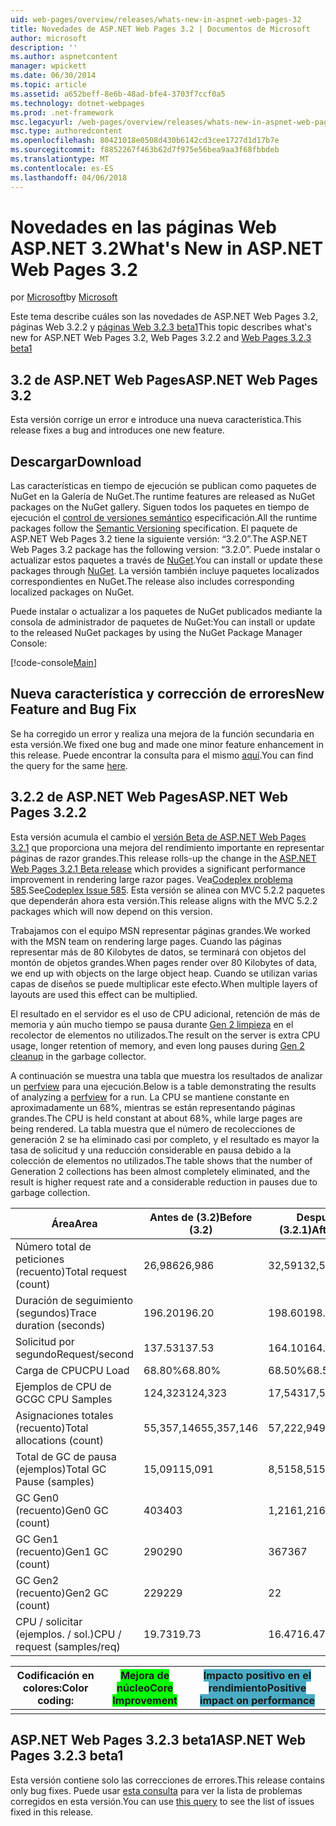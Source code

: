 ```yaml
---
uid: web-pages/overview/releases/whats-new-in-aspnet-web-pages-32
title: Novedades de ASP.NET Web Pages 3.2 | Documentos de Microsoft
author: microsoft
description: ''
ms.author: aspnetcontent
manager: wpickett
ms.date: 06/30/2014
ms.topic: article
ms.assetid: a652beff-8e6b-48ad-bfe4-3703f7ccf0a5
ms.technology: dotnet-webpages
ms.prod: .net-framework
msc.legacyurl: /web-pages/overview/releases/whats-new-in-aspnet-web-pages-32
msc.type: authoredcontent
ms.openlocfilehash: 80421018e0508d430b6142cd3cee1727d1d17b7e
ms.sourcegitcommit: f8852267f463b62d7f975e56bea9aa3f68fbbdeb
ms.translationtype: MT
ms.contentlocale: es-ES
ms.lasthandoff: 04/06/2018
---
```

<a name="whats-new-in-aspnet-web-pages-32"></a><span data-ttu-id="0d9d1-102">Novedades en las páginas Web ASP.NET 3.2</span><span class="sxs-lookup"><span data-stu-id="0d9d1-102">What's New in ASP.NET Web Pages 3.2</span></span>
====================
<span data-ttu-id="0d9d1-103">por [Microsoft](https://github.com/microsoft)</span><span class="sxs-lookup"><span data-stu-id="0d9d1-103">by [Microsoft](https://github.com/microsoft)</span></span>

<span data-ttu-id="0d9d1-104">Este tema describe cuáles son las novedades de ASP.NET Web Pages 3.2, páginas Web 3.2.2 y [páginas Web 3.2.3 beta1](https://blogs.msdn.com/b/webdev/archive/2014/12/17/asp-net-mvc-5-2-3-web-pages-5-2-3-and-web-api-5-2-3-beta-releases.aspx)</span><span class="sxs-lookup"><span data-stu-id="0d9d1-104">This topic describes what's new for ASP.NET Web Pages 3.2, Web Pages 3.2.2 and [Web Pages 3.2.3 beta1](https://blogs.msdn.com/b/webdev/archive/2014/12/17/asp-net-mvc-5-2-3-web-pages-5-2-3-and-web-api-5-2-3-beta-releases.aspx)</span></span>

## <a name="aspnet-web-pages-32"></a><span data-ttu-id="0d9d1-105">3.2 de ASP.NET Web Pages</span><span class="sxs-lookup"><span data-stu-id="0d9d1-105">ASP.NET Web Pages 3.2</span></span>

<span data-ttu-id="0d9d1-106">Esta versión corrige un error e introduce una nueva característica.</span><span class="sxs-lookup"><span data-stu-id="0d9d1-106">This release fixes a bug and introduces one new feature.</span></span>

## <a name="download"></a><span data-ttu-id="0d9d1-107">Descargar</span><span class="sxs-lookup"><span data-stu-id="0d9d1-107">Download</span></span>

<span data-ttu-id="0d9d1-108">Las características en tiempo de ejecución se publican como paquetes de NuGet en la Galería de NuGet.</span><span class="sxs-lookup"><span data-stu-id="0d9d1-108">The runtime features are released as NuGet packages on the NuGet gallery.</span></span> <span data-ttu-id="0d9d1-109">Siguen todos los paquetes en tiempo de ejecución el [control de versiones semántico](http://semver.org/) especificación.</span><span class="sxs-lookup"><span data-stu-id="0d9d1-109">All the runtime packages follow the [Semantic Versioning](http://semver.org/) specification.</span></span> <span data-ttu-id="0d9d1-110">El paquete de ASP.NET Web Pages 3.2 tiene la siguiente versión: &ldquo;3.2.0&rdquo;.</span><span class="sxs-lookup"><span data-stu-id="0d9d1-110">The ASP.NET Web Pages 3.2 package has the following version: &ldquo;3.2.0&rdquo;.</span></span> <span data-ttu-id="0d9d1-111">Puede instalar o actualizar estos paquetes a través de [NuGet](http://www.nuget.org/packages/Microsoft.AspNet.WebPages/).</span><span class="sxs-lookup"><span data-stu-id="0d9d1-111">You can install or update these packages through [NuGet](http://www.nuget.org/packages/Microsoft.AspNet.WebPages/).</span></span> <span data-ttu-id="0d9d1-112">La versión también incluye paquetes localizados correspondientes en NuGet.</span><span class="sxs-lookup"><span data-stu-id="0d9d1-112">The release also includes corresponding localized packages on NuGet.</span></span>

<span data-ttu-id="0d9d1-113">Puede instalar o actualizar a los paquetes de NuGet publicados mediante la consola de administrador de paquetes de NuGet:</span><span class="sxs-lookup"><span data-stu-id="0d9d1-113">You can install or update to the released NuGet packages by using the NuGet Package Manager Console:</span></span>

[!code-console[Main](whats-new-in-aspnet-web-pages-32/samples/sample1.cmd)]

## <a name="new-feature-and-bug-fix"></a><span data-ttu-id="0d9d1-114">Nueva característica y corrección de errores</span><span class="sxs-lookup"><span data-stu-id="0d9d1-114">New Feature and Bug Fix</span></span>

<span data-ttu-id="0d9d1-115">Se ha corregido un error y realiza una mejora de la función secundaria en esta versión.</span><span class="sxs-lookup"><span data-stu-id="0d9d1-115">We fixed one bug and made one minor feature enhancement in this release.</span></span> <span data-ttu-id="0d9d1-116">Puede encontrar la consulta para el mismo [aquí](https://aspnetwebstack.codeplex.com/workitem/list/advanced?keyword=&amp;status=Closed&amp;type=All&amp;priority=All&amp;release=v5.2%20RC|v5.2%20RTM&amp;assignedTo=All&amp;component=Web%20Pages%2FRazor&amp;sortField=Id&amp;sortDirection=Descending&amp;page=0&amp;reasonClosed=Fixed).</span><span class="sxs-lookup"><span data-stu-id="0d9d1-116">You can find the query for the same [here](https://aspnetwebstack.codeplex.com/workitem/list/advanced?keyword=&amp;status=Closed&amp;type=All&amp;priority=All&amp;release=v5.2%20RC|v5.2%20RTM&amp;assignedTo=All&amp;component=Web%20Pages%2FRazor&amp;sortField=Id&amp;sortDirection=Descending&amp;page=0&amp;reasonClosed=Fixed).</span></span>

## <a name="aspnet-web-pages-322"></a><span data-ttu-id="0d9d1-117">3.2.2 de ASP.NET Web Pages</span><span class="sxs-lookup"><span data-stu-id="0d9d1-117">ASP.NET Web Pages 3.2.2</span></span>

<span data-ttu-id="0d9d1-118">Esta versión acumula el cambio el [versión Beta de ASP.NET Web Pages 3.2.1](https://blogs.msdn.com/b/webdev/archive/2014/07/28/announcing-the-beta-release-of-web-pages-3-2-1.aspx) que proporciona una mejora del rendimiento importante en representar páginas de razor grandes.</span><span class="sxs-lookup"><span data-stu-id="0d9d1-118">This release rolls-up the change in the [ASP.NET Web Pages 3.2.1 Beta release](https://blogs.msdn.com/b/webdev/archive/2014/07/28/announcing-the-beta-release-of-web-pages-3-2-1.aspx) which provides a significant performance improvement in rendering large razor pages.</span></span> <span data-ttu-id="0d9d1-119">Vea[Codeplex problema 585](https://aspnetwebstack.codeplex.com/workitem/585).</span><span class="sxs-lookup"><span data-stu-id="0d9d1-119">See[Codeplex Issue 585](https://aspnetwebstack.codeplex.com/workitem/585).</span></span> <span data-ttu-id="0d9d1-120">Esta versión se alinea con MVC 5.2.2 paquetes que dependerán ahora esta versión.</span><span class="sxs-lookup"><span data-stu-id="0d9d1-120">This release aligns with the MVC 5.2.2 packages which will now depend on this version.</span></span>

<span data-ttu-id="0d9d1-121">Trabajamos con el equipo MSN representar páginas grandes.</span><span class="sxs-lookup"><span data-stu-id="0d9d1-121">We worked with the MSN team on rendering large pages.</span></span> <span data-ttu-id="0d9d1-122">Cuando las páginas representar más de 80 Kilobytes de datos, se terminará con objetos del montón de objetos grandes.</span><span class="sxs-lookup"><span data-stu-id="0d9d1-122">When pages render over 80 Kilobytes of data, we end up with objects on the large object heap.</span></span> <span data-ttu-id="0d9d1-123">Cuando se utilizan varias capas de diseños se puede multiplicar este efecto.</span><span class="sxs-lookup"><span data-stu-id="0d9d1-123">When multiple layers of layouts are used this effect can be multiplied.</span></span>

<span data-ttu-id="0d9d1-124">El resultado en el servidor es el uso de CPU adicional, retención de más de memoria y aún mucho tiempo se pausa durante [Gen 2 limpieza](https://msdn.microsoft.com/en-us/library/ms973837.aspx) en el recolector de elementos no utilizados.</span><span class="sxs-lookup"><span data-stu-id="0d9d1-124">The result on the server is extra CPU usage, longer retention of memory, and even long pauses during [Gen 2 cleanup](https://msdn.microsoft.com/en-us/library/ms973837.aspx) in the garbage collector.</span></span>

<span data-ttu-id="0d9d1-125">A continuación se muestra una tabla que muestra los resultados de analizar un [perfview](https://channel9.msdn.com/Series/PerfView-Tutorial) para una ejecución.</span><span class="sxs-lookup"><span data-stu-id="0d9d1-125">Below is a table demonstrating the results of analyzing a [perfview](https://channel9.msdn.com/Series/PerfView-Tutorial) for a run.</span></span> <span data-ttu-id="0d9d1-126">La CPU se mantiene constante en aproximadamente un 68%, mientras se están representando páginas grandes.</span><span class="sxs-lookup"><span data-stu-id="0d9d1-126">The CPU is held constant at about 68%, while large pages are being rendered.</span></span> <span data-ttu-id="0d9d1-127">La tabla muestra que el número de recolecciones de generación 2 se ha eliminado casi por completo, y el resultado es mayor la tasa de solicitud y una reducción considerable en pausa debido a la colección de elementos no utilizados.</span><span class="sxs-lookup"><span data-stu-id="0d9d1-127">The table shows that the number of Generation 2 collections has been almost completely eliminated, and the result is higher request rate and a considerable reduction in pauses due to garbage collection.</span></span>

| <span data-ttu-id="0d9d1-128">**Área**</span><span class="sxs-lookup"><span data-stu-id="0d9d1-128">**Area**</span></span> | <span data-ttu-id="0d9d1-129">**Antes de (3.2)**</span><span class="sxs-lookup"><span data-stu-id="0d9d1-129">**Before (3.2)**</span></span> | <span data-ttu-id="0d9d1-130">**Después de (3.2.1)**</span><span class="sxs-lookup"><span data-stu-id="0d9d1-130">**After (3.2.1)**</span></span> | <span data-ttu-id="0d9d1-131">**Delta %**</span><span class="sxs-lookup"><span data-stu-id="0d9d1-131">**Delta %**</span></span> |
| --- | --- | --- | --- |
| <span data-ttu-id="0d9d1-132">Número total de peticiones (recuento)</span><span class="sxs-lookup"><span data-stu-id="0d9d1-132">Total request (count)</span></span> | <span data-ttu-id="0d9d1-133">26,986</span><span class="sxs-lookup"><span data-stu-id="0d9d1-133">26,986</span></span> | <span data-ttu-id="0d9d1-134">32,591</span><span class="sxs-lookup"><span data-stu-id="0d9d1-134">32,591</span></span> | <span data-ttu-id="0d9d1-135"><font style="background-color: #4bacc6">20.80%</font></span><span class="sxs-lookup"><span data-stu-id="0d9d1-135"><font style="background-color: #4bacc6">20.80%</font></span></span> |
| <span data-ttu-id="0d9d1-136">Duración de seguimiento (segundos)</span><span class="sxs-lookup"><span data-stu-id="0d9d1-136">Trace duration (seconds)</span></span> | <span data-ttu-id="0d9d1-137">196.20</span><span class="sxs-lookup"><span data-stu-id="0d9d1-137">196.20</span></span> | <span data-ttu-id="0d9d1-138">198.60</span><span class="sxs-lookup"><span data-stu-id="0d9d1-138">198.60</span></span> | <span data-ttu-id="0d9d1-139">1.20%</span><span class="sxs-lookup"><span data-stu-id="0d9d1-139">1.20%</span></span> |
| <span data-ttu-id="0d9d1-140">Solicitud por segundo</span><span class="sxs-lookup"><span data-stu-id="0d9d1-140">Request/second</span></span> | <span data-ttu-id="0d9d1-141">137.53</span><span class="sxs-lookup"><span data-stu-id="0d9d1-141">137.53</span></span> | <span data-ttu-id="0d9d1-142">164.10</span><span class="sxs-lookup"><span data-stu-id="0d9d1-142">164.10</span></span> | <span data-ttu-id="0d9d1-143"><font style="background-color: #4bacc6">19.30%</font></span><span class="sxs-lookup"><span data-stu-id="0d9d1-143"><font style="background-color: #4bacc6">19.30%</font></span></span> |
| <span data-ttu-id="0d9d1-144">Carga de CPU</span><span class="sxs-lookup"><span data-stu-id="0d9d1-144">CPU Load</span></span> | <span data-ttu-id="0d9d1-145">68.80%</span><span class="sxs-lookup"><span data-stu-id="0d9d1-145">68.80%</span></span> | <span data-ttu-id="0d9d1-146">68.50%</span><span class="sxs-lookup"><span data-stu-id="0d9d1-146">68.50%</span></span> |  <span data-ttu-id="0d9d1-147">-0.40%</span><span class="sxs-lookup"><span data-stu-id="0d9d1-147">-0.40%</span></span> |
| <span data-ttu-id="0d9d1-148">Ejemplos de CPU de GC</span><span class="sxs-lookup"><span data-stu-id="0d9d1-148">GC CPU Samples</span></span> | <span data-ttu-id="0d9d1-149">124,323</span><span class="sxs-lookup"><span data-stu-id="0d9d1-149">124,323</span></span> | <span data-ttu-id="0d9d1-150">17,543</span><span class="sxs-lookup"><span data-stu-id="0d9d1-150">17,543</span></span> | <span data-ttu-id="0d9d1-151"><font style="background-color: #4bacc6">-85.90%</font></span><span class="sxs-lookup"><span data-stu-id="0d9d1-151"><font style="background-color: #4bacc6">-85.90%</font></span></span> |
| <span data-ttu-id="0d9d1-152">Asignaciones totales (recuento)</span><span class="sxs-lookup"><span data-stu-id="0d9d1-152">Total allocations (count)</span></span> | <span data-ttu-id="0d9d1-153">55,357,146</span><span class="sxs-lookup"><span data-stu-id="0d9d1-153">55,357,146</span></span> | <span data-ttu-id="0d9d1-154">57,222,949</span><span class="sxs-lookup"><span data-stu-id="0d9d1-154">57,222,949</span></span> | <span data-ttu-id="0d9d1-155">3.40%</span><span class="sxs-lookup"><span data-stu-id="0d9d1-155">3.40%</span></span> |
| <span data-ttu-id="0d9d1-156">Total de GC de pausa (ejemplos)</span><span class="sxs-lookup"><span data-stu-id="0d9d1-156">Total GC Pause (samples)</span></span> | <span data-ttu-id="0d9d1-157">15,091</span><span class="sxs-lookup"><span data-stu-id="0d9d1-157">15,091</span></span> | <span data-ttu-id="0d9d1-158">8,515</span><span class="sxs-lookup"><span data-stu-id="0d9d1-158">8,515</span></span> | <span data-ttu-id="0d9d1-159"><font style="background-color: #4bacc6">-43.60%</font></span><span class="sxs-lookup"><span data-stu-id="0d9d1-159"><font style="background-color: #4bacc6">-43.60%</font></span></span> |
| <span data-ttu-id="0d9d1-160">GC Gen0 (recuento)</span><span class="sxs-lookup"><span data-stu-id="0d9d1-160">Gen0 GC (count)</span></span> | <span data-ttu-id="0d9d1-161">403</span><span class="sxs-lookup"><span data-stu-id="0d9d1-161">403</span></span> | <span data-ttu-id="0d9d1-162">1,216</span><span class="sxs-lookup"><span data-stu-id="0d9d1-162">1,216</span></span> | <span data-ttu-id="0d9d1-163">201.70%</span><span class="sxs-lookup"><span data-stu-id="0d9d1-163">201.70%</span></span> |
| <span data-ttu-id="0d9d1-164">GC Gen1 (recuento)</span><span class="sxs-lookup"><span data-stu-id="0d9d1-164">Gen1 GC (count)</span></span> | <span data-ttu-id="0d9d1-165">290</span><span class="sxs-lookup"><span data-stu-id="0d9d1-165">290</span></span> | <span data-ttu-id="0d9d1-166">367</span><span class="sxs-lookup"><span data-stu-id="0d9d1-166">367</span></span> | <span data-ttu-id="0d9d1-167">26.60%</span><span class="sxs-lookup"><span data-stu-id="0d9d1-167">26.60%</span></span> |
| <span data-ttu-id="0d9d1-168">GC Gen2 (recuento)</span><span class="sxs-lookup"><span data-stu-id="0d9d1-168">Gen2 GC (count)</span></span> | <span data-ttu-id="0d9d1-169">229</span><span class="sxs-lookup"><span data-stu-id="0d9d1-169">229</span></span> | <span data-ttu-id="0d9d1-170">2</span><span class="sxs-lookup"><span data-stu-id="0d9d1-170">2</span></span> | <span data-ttu-id="0d9d1-171"><font style="background-color: #00ff00">-99.10%</font></span><span class="sxs-lookup"><span data-stu-id="0d9d1-171"><font style="background-color: #00ff00">-99.10%</font></span></span> |
| <span data-ttu-id="0d9d1-172">CPU / solicitar (ejemplos. / sol.)</span><span class="sxs-lookup"><span data-stu-id="0d9d1-172">CPU / request (samples/req)</span></span> | <span data-ttu-id="0d9d1-173">19.73</span><span class="sxs-lookup"><span data-stu-id="0d9d1-173">19.73</span></span> | <span data-ttu-id="0d9d1-174">16.47</span><span class="sxs-lookup"><span data-stu-id="0d9d1-174">16.47</span></span> | <span data-ttu-id="0d9d1-175">-16.50%</span><span class="sxs-lookup"><span data-stu-id="0d9d1-175">-16.50%</span></span> |

| <span data-ttu-id="0d9d1-176">Codificación en colores:</span><span class="sxs-lookup"><span data-stu-id="0d9d1-176">Color coding:</span></span> | <span data-ttu-id="0d9d1-177"><font style="background-color: #00ff00">Mejora de núcleo</font></span><span class="sxs-lookup"><span data-stu-id="0d9d1-177"><font style="background-color: #00ff00">Core Improvement</font></span></span> | <span data-ttu-id="0d9d1-178"><font style="background-color: #4bacc6">Impacto positivo en el rendimiento</font></span><span class="sxs-lookup"><span data-stu-id="0d9d1-178"><font style="background-color: #4bacc6">Positive impact on performance</font></span></span> |
|---------------|-----------------------------------------------------------------|-------------------------------------------------------------------------------|
|               |                                                                 |                                                                               |

## <a name="aspnet-web-pages-323-beta1"></a><span data-ttu-id="0d9d1-179">ASP.NET Web Pages 3.2.3 beta1</span><span class="sxs-lookup"><span data-stu-id="0d9d1-179">ASP.NET Web Pages 3.2.3 beta1</span></span>

<span data-ttu-id="0d9d1-180">Esta versión contiene solo las correcciones de errores.</span><span class="sxs-lookup"><span data-stu-id="0d9d1-180">This release contains only bug fixes.</span></span> <span data-ttu-id="0d9d1-181">Puede usar [esta consulta](https://aspnetwebstack.codeplex.com/workitem/list/advanced?keyword=&amp;status=Closed&amp;type=All&amp;priority=All&amp;release=v5.2.3%20Beta&amp;assignedTo=All&amp;component=Web%20Pages%2FRazor&amp;sortField=LastUpdatedDate&amp;sortDirection=Descending&amp;page=0&amp;reasonClosed=Fixed) para ver la lista de problemas corregidos en esta versión.</span><span class="sxs-lookup"><span data-stu-id="0d9d1-181">You can use [this query](https://aspnetwebstack.codeplex.com/workitem/list/advanced?keyword=&amp;status=Closed&amp;type=All&amp;priority=All&amp;release=v5.2.3%20Beta&amp;assignedTo=All&amp;component=Web%20Pages%2FRazor&amp;sortField=LastUpdatedDate&amp;sortDirection=Descending&amp;page=0&amp;reasonClosed=Fixed) to see the list of issues fixed in this release.</span></span>
